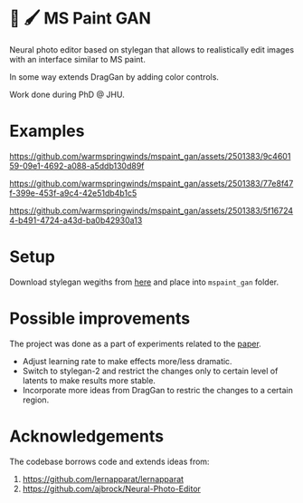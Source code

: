 # :art: :paintbrush:  MS Paint GAN
Neural photo editor based on stylegan that allows to realistically edit images with an interface similar to MS paint.

In some way extends DragGan by adding color controls.

Work done during PhD @ JHU. 

# Examples

https://github.com/warmspringwinds/mspaint_gan/assets/2501383/9c460159-09e1-4692-a088-a5ddb130d89f

https://github.com/warmspringwinds/mspaint_gan/assets/2501383/77e8f47f-399e-453f-a9c4-42e51db4b1c5


https://github.com/warmspringwinds/mspaint_gan/assets/2501383/5f167244-b491-4724-a43d-ba0b42930a13


# Setup

Download stylegan wegiths from [here](https://github.com/lernapparat/lernapparat/releases/download/v2019-02-01/karras2019stylegan-ffhq-1024x1024.for_g_all.pt) and place into ```mspaint_gan``` folder.

# Possible improvements

The project was done as a part of experiments related to the [paper]([https://github.com/lernapparat/lernapparat/releases/download/v2019-02-01/karras2019stylegan-ffhq-1024x1024.for_g_all.pt](https://github.com/warmspringwinds/segmentation_in_style)).

* Adjust learning rate to make effects more/less dramatic.
* Switch to stylegan-2 and restrict the changes only to certain level of latents to make results more stable.
* Incorporate more ideas from DragGan to restric the changes to a certain region.

# Acknowledgements

The codebase borrows code and extends ideas from:
1. https://github.com/lernapparat/lernapparat
2. https://github.com/ajbrock/Neural-Photo-Editor
